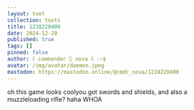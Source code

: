 ```yaml
---
layout: toot
collection: toots
title: 1228220400
date: 2024-12-28
published: true
tags: []
pinned: false
author: ⸸ commander ░ nova ⸸ :~$
avatar: /img/avatar/daemon.jpeg
mastodon: https://mastodon.online/@cmdr_nova/1228220400
---
```


oh this game looks coolyou got swords and shields, and also a muzzleloading rifle? haha WHOA
